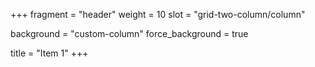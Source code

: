 +++
fragment = "header"
weight = 10
slot = "grid-two-column/column"

background = "custom-column"
force_background = true


title = "Item 1"
+++
